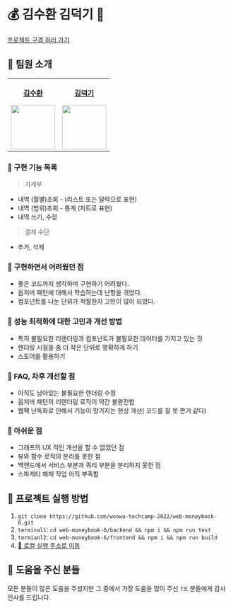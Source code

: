 # 💰 김수환 김덕기 📕

[프로젝트 구경 하러 가기](http://52.79.101.162:9000/)

## 💎 팀원 소개

<table>
  <th>
    <a href="https://github.com/suhwan2004">
      <p>김수환</p>
      <img src="https://github.com/suhwan2004.png" width="100px" />
    </a>
  </th>
  <th>
    <a href="https://github.com/deok2kim">
      <p>김덕기</p>
      <img src="https://github.com/deok2kim.png" width="100px" />
    </a>
  </th>
</table>

### 💎 구현 기능 목록

> 가계부

- 내역 (월별)조회 - (리스트 또는 달력으로 표현)
- 내역 (범위)조회 - 통계 (차트로 표현)
- 내역 쓰기, 수정

> 결제 수단

- 추가, 삭제

### 💎 구현하면서 어려웠던 점

- 좋은 코드까지 생각하며 구현하기 어려웠다.
- 옵저버 패턴에 대해서 학습하는데 난항을 겪었다.
- 컴포넌트를 나눈 단위가 적절한지 고민이 많이 되었다.

### 💎 성능 최적화에 대한 고민과 개선 방법

- 특히 불필요한 리렌더링과 컴포넌트가 불필요한 데이터를 가지고 있는 것
- 렌더링 시점을 좀 더 작은 단위로 명확하게 하기
- 스토어를 활용하기

### 💎 FAQ, 차후 개선할 점

- 아직도 남아있는 불필요한 렌더링 수정
- 옵저버 패턴의 리렌더링 로직이 약간 불완전함
- 웹팩 난독화로 인해서 기능이 망가지는 현상 개선( 코드를 잘 못 짠거 같다)

### 💎 아쉬운 점

- 그래프의 UX 적인 개선을 할 수 없었던 점
- 뷰와 함수 로직의 분리를 못한 점
- 백엔드에서 서비스 부분과 쿼리 부분을 분리하지 못한 점
- 스파게티 해체 작업 아직 부족함

## 💎 프로젝트 실행 방법

1. `git clone https://github.com/woowa-techcamp-2022/web-moneybook-6.git`
2. `terminal1`: `cd web-moneybook-6/backend && npm i && npm run test`
3. `termianl2`: `cd web-moneybook-6/frontend && npm i && npm run build`
4. [🚀 로컬 실행 주소로 이동](http://localhost:9000)

## 💎 도움을 주신 분들

모든 분들이 많은 도움을 주셨지만 그 중에서 가장 도움을 많이 주신 `7조` 분들에게 감사 인사를 드립니다.
